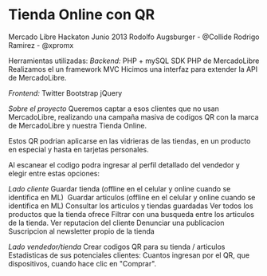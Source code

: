Tienda Online con QR
====
Mercado Libre Hackaton Junio 2013
Rodolfo Augsburger - @Collide
Rodrigo Ramirez - @xpromx

Herramientas utilizadas:
*Backend:* 
 PHP + mySQL
 SDK PHP de MercadoLibre
 Realizamos el un framework MVC
 Hicimos una interfaz para extender la API de MercadoLibre.

*Frontend:* 
 Twitter Bootstrap
 jQuery


*Sobre el proyecto*
Queremos captar a esos clientes que no usan MercadoLibre, realizando una campaña masiva de codigos QR con la marca de MercadoLibre y nuestra Tienda Online.

Estos QR podrian aplicarse en las vidrieras de las tiendas, en un producto en especial y hasta en tarjetas personales.

Al escanear el codigo podra ingresar al perfil detallado del vendedor y elegir entre estas opciones:

*Lado cliente*
 Guardar tienda (offline en el celular y online cuando se identifica en ML)
 Guardar articulos (offline en el celular y online cuando se identifica en ML)
 Consultar los articulos y tiendas guardadas
 Ver todos los productos que la tienda ofrece
 Filtrar con una busqueda entre los articulos de la tienda.
 Ver reputacion del cliente
 Denunciar una publicacion
 Suscripcion al newsletter propio de la tienda


*Lado vendedor/tienda*
 Crear codigos QR para su tienda / articulos
 Estadisticas de sus potenciales clientes: Cuantos ingresan por el QR, que dispositivos, cuando hace clic en "Comprar".


